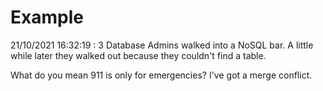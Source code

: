 # Example

<!-- replace-with-date starts -->
21/10/2021 16:32:19 : 3 Database Admins walked into a NoSQL bar. A little while later they walked out because they couldn't find a table.
<!-- replace-with-date ends -->

<!-- replace-with-joke starts -->
What do you mean 911 is only for emergencies? I've got a merge conflict.
<!-- replace-with-joke ends -->